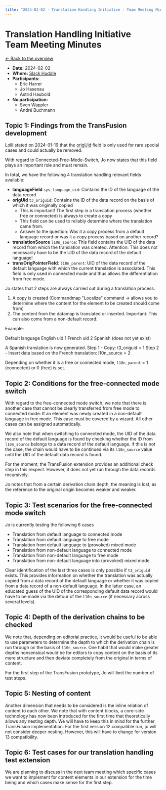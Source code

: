 ```yaml
---
title: "2024-02-02 - Translation Handling Initiative - Team Meeting Minutes"
---
```


# Translation Handling Initiative<br>Team Meeting Minutes

[← Back to the overview](https://notes.typo3.org/s/f3ae8fZSD)

- **Date:** 2024-02-02<br>
- **Where:** [Slack Huddle](https://app.slack.com/huddle/T024TUMLZ/C05D7UF1L8M)
- **Participants:**
    - Eric Harrer
    - Jo Hasenau
    - Astrid Haubold
- **No participation:**
    - Sven Wappler
    - André Buchmann

## Topic 1: Findings from the TransFusion development

Lolli stated on 2024-01-19 that the [origUid](https://docs.typo3.org/m/typo3/reference-tca/main/en-us/Ctrl/Properties/OrigUid.html) field is only used for rare special cases and could actually be removed.

With regard to Connected-Free-Mode-Switch, Jo now states that this field plays an important role and must remain.

In total, we have the following 4 translation handling relevant fields available:

- **languageField** `sys_language_uid`: Contains the ID of the language of the data record
- **origUid** `t3_origuid`: Contains the ID of the data record on the basis of which it was originally copied
  - This is important! The first step in a translation process (whether free or connected) is always to create a copy
  - This field can be used to reliably determine where the translation came from.
  - Answer to the question: Was it a copy process from a default language record or was it a copy process based on another record?
- **translationSource** `l10n_source`: This field contains the UID of the data record from which the translation was created. Attention: This does not necessarily have to be the UID of the data record of the default language!
- **transOrigPointerField**: `l18n_parent`: UID of the data record of the default language with which the current translation is associated. This field is only used in connected mode and thus allows the differentiation from free mode.

Jo states that 2 steps are always carried out during a translation process:
1) A copy is created (Commandmap "Localize" command → allows you to determine where the content for the element to be created should come from)
2) The content from the datamap is translated or inserted. Important: This can also come from a non-default record.

Example:

Default language English uid 1
French uid 2
Spanish (does not yet exist)

A Spanish translation is now generated.
Step 1 - Copy: t3_origuid = 1
Step 2 - Insert data based on the French translation: l10n_source = 2

Depending on whether it is a free or connected mode, `l18n_parent` = 1 (connected) or 0 (free) is set.

## Topic 2: Conditions for the free-connected mode switch

With regard to the free-connected mode switch, we note that there is another case that cannot be clearly transferred from free mode to connected mode: If an element was newly created in a non-default language in free mode. This case must be covered by a wizard. All other cases can be assigned automatically.

We also note that when switching to connected mode, the UID of the data record of the default language is found by checking whether the ID from `l10n_source` belongs to a data record of the default language. If this is not the case, the chain would have to be continued via its `l10n_source` value until the UID of the default data record is found.

For the moment, the TransFusion extension provides an additional check step in this respect. However, it does not yet run through the data records recursively.

Jo notes that from a certain derivation chain depth, the meaning is lost, as the reference to the original origin becomes weaker and weaker.

## Topic 3: Test scenarios for the free-connected mode switch

Jo is currently testing the following 6 cases
- Translation from default language to connected mode
- Translation from default language to free mode
- Translation from default language to (provoked) mixed mode
- Translation from non-default language to connected mode
- Translation from non-default language to free mode
- Translation from non-default language into (provoked) mixed mode

Clear identification of the last three cases is only possible if `t3_origuid` exists. This provides information on whether the translation was actually copied from a data record of the default language or whether it was copied from a data record of a non-default language. In the latter case, an educated guess of the UID of the corresponding default data record would have to be made via the detour of the `l10n_source` (if necessary across several levels).

## Topic 4: Depth of the derivation chains to be checked

We note that, depending on editorial practice, it would be useful to be able to use parameters to determine the depth to which the derivation chain is run through on the basis of `l10n_source`.
One habit that would make greater depths nonsensical would be for editors to copy content on the basis of its mere structure and then deviate completely from the original in terms of content.

For the first step of the TransFusion prototype, Jo will limit the number of test steps.

## Topic 5: Nesting of content

Another dimension that needs to be considered is the inline relation of content to each other. We note that with content blocks, a core-side technology has now been introduced for the first time that theoretically allows any nesting depth. We will have to keep this in mind for the further TransFusion implementation. For the first version 12 compatible run, jo will not consider deeper nesting. However, this will have to change for version 13 compatibility.

## Topic 6: Test cases for our translation handling test extension

We are planning to discuss in the next team meeting which specific cases we want to implement for content elements in our extension for the time being and which cases make sense for the first step.